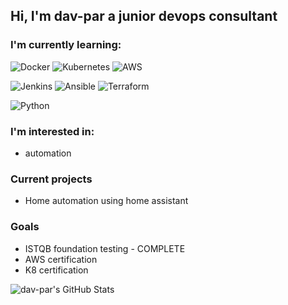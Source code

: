 ## Hi, I'm dav-par a junior devops consultant


### I'm currently learning:
![Docker](https://img.shields.io/badge/-Docker-2496ED?style=flat&logo=Docker&logoColor=white)
![Kubernetes](https://img.shields.io/badge/-Kubernetes-2496ED?style=flat&logo=Kubernetes&logoColor=white)
![AWS](https://img.shields.io/badge/-Amazon%20AWS-232F3E?style=flat&logo=Amazon%20AWS&logoColor=White)

![Jenkins](https://img.shields.io/badge/-Jenkins-D24939?style=flat&logo=Jenkins&logoColor=white)
![Ansible](https://img.shields.io/badge/-Ansible-EE0000?style=flat&logo=Ansible&logoColor=white)
![Terraform](https://img.shields.io/badge/-Terraform-623Ce4?style=flat&logo=Terraform&logoColor=white)

![Python](https://img.shields.io/badge/-Python-3776AB?style=flat&logo=python&logoColor=yellow)

### I'm interested in:
- automation

### Current projects
- Home automation using home assistant

### Goals
- ISTQB foundation testing - COMPLETE
- AWS certification
- K8 certification

![dav-par's GitHub Stats](https://github-readme-stats.vercel.app/api?username=dav-par&show_icons=true&theme=cobalt)
